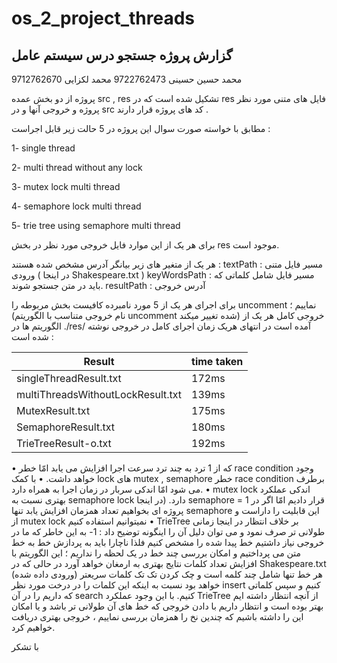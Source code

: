 # os_2_project_threads

## گزارش پروژه جستجو درس سیستم عامل


9712762670
محمد حسین حسینی
9722762473
محمد لکزایی

پروژه از دو بخش عمده src , res  تشکیل شده است که در res فایل های متنی مورد نظر پروژه و خروجی آنها و در src کد های پروژه قرار دارند .
 
مطابق با خواسته صورت سوال این پروژه در 5 حالت زیر قابل اجراست :

1-	single thread

2-	multi thread without any lock

3-	mutex lock multi thread 

4-	semaphore lock multi thread 

5-	trie tree using semaphore multi thread 

برای هر یک از این موارد فایل خروجی مورد نظر در بخش res  موجود است.

هر یک از متغیر های زیر بیانگر آدرس مشخص شده هستند :
textPath : مسیر فایل متنی ورودی ( در اینجا Shakespeare.txt )
keyWordsPath : مسیر فایل شامل کلماتی که باید در متن جستجو شوند.
resultPath  : آدرس خروجی

برای اجرای هر یک از 5 مورد نامبرده کافیست بخش مربوطه را uncomment نماییم ؛ (نام خروجی متناسب با الگوریتم uncomment شده تغییر میکند)
خروجی کامل هر یک از الگوریتم ها در ./res/ آمده است در انتهای هریک زمان اجرای کامل در خروجی نوشته شده است :


|Result | time taken|
|--- | ---|
|singleThreadResult.txt | 172ms|
|multiThreadsWithoutLockResult.txt | 139ms|
|MutexResult.txt | 175ms|
|SemaphoreResult.txt | 180ms|
|TrieTreeResult-o.txt | 192ms|



•	که از 1 ترد به چند ترد سرعت اجرا افزایش می یابد امّا خطر race condition وجود خواهد داشت.
•	با کمک lock های mutex , semaphore خطر race condition برطرف می شود امّا اندکی سربار در زمان اجرا به همراه دارد.
•	mutex lock اندکی عملکرد بهتری نسبت به semaphore lock دارد. (در اینجا semaphore = 1 قرار دادیم امّا اگر در پروژه ای بخواهیم تعداد همزمان افزایش یابد تنها semaphore این قابلیت را داراست و از mutex lock نمیتوانیم استفاده کنیم
•	TrieTree بر خلاف انتظار در اینجا زمانی طولانی تر صرف نمود و می توان دلیل آن را اینگونه توضیح داد :
1-	به این خاطر که ما در خروجی نیاز داشتیم خط پیدا شده را مشخص کنیم فلذا ناچارا باید به پردازش خط به خط متن می پرداختیم و امکان بررسی چند خط در یک لحظه را نداریم ؛ این الگوریتم با افزایش تعداد کلمات نتایج بهتری به ارمغان خواهد آورد در حالی که در Shakespeare.txt (ورودی داده شده) هر خط تنها شامل چند کلمه است و چک کردن تک تک کلمات سریعتر خواهد بود نسبت به اینکه این کلمات را در درخت مورد نظر insert کنیم و سپس کلماتی که داریم را در آن search کنیم.
با این وجود عملکرد TrieTree از آنچه انتظار داشته ایم بهتر بوده است و انتظار داریم با دادن خروجی که خط های آن طولانی تر باشد و یا امکان این را داشته باشیم که چندین نخ را همزمان بررسی نماییم ، خروجی بهتری دریافت خواهیم کرد.

با تشکر
